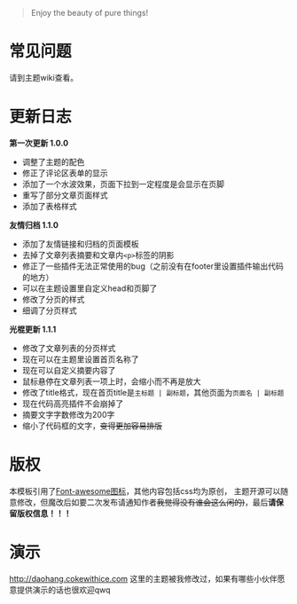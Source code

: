 
> Enjoy the beauty of pure things!

# 常见问题
请到主题wiki查看。

# 更新日志
**第一次更新 1.0.0**
- 调整了主题的配色
- 修正了评论区表单的显示
- 添加了一个水波效果，页面下拉到一定程度是会显示在页脚
- 重写了部分文章页面样式
- 添加了表格样式

**友情归档 1.1.0**
- 添加了友情链接和归档的页面模板
- 去掉了文章列表摘要和文章内`<p>`标签的阴影
- 修正了一些插件无法正常使用的bug（之前没有在footer里设置插件输出代码的地方）
- 可以在主题设置里自定义head和页脚了
- 修改了分页的样式
- 细调了分页样式

**光棍更新 1.1.1**
- 修改了文章列表的分页样式
- 现在可以在主题里设置首页名称了
- 现在可以自定义摘要内容了
- 鼠标悬停在文章列表一项上时，会缩小而不再是放大
- 修改了title格式，现在首页title是`主标题 | 副标题`，其他页面为`页面名 | 副标题`
- 现在代码高亮插件不会崩掉了
- 摘要文字字数修改为200字
- 缩小了代码框的文字，~~变得更加容易排版~~


# 版权
本模板引用了[Font-awesome图标](http://www.fontawesome.com.cn/)，其他内容包括css均为原创，
主题开源可以随意修改，但魔改后如要二次发布请通知作者~~我觉得没有谁会这么闲的)~~，最后**请保留版权信息！！！**

# 演示
http://daohang.cokewithice.com
这里的主题被我修改过，如果有哪些小伙伴愿意提供演示的话也很欢迎qwq
